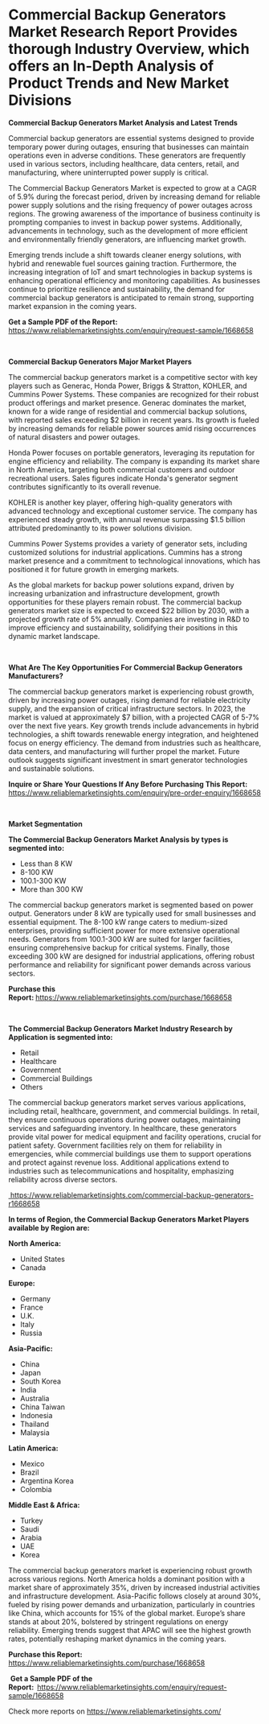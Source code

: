 <p><h1>Commercial Backup Generators Market Research Report Provides thorough Industry Overview, which offers an In-Depth Analysis of Product Trends and New Market Divisions</h1></p><p><strong>Commercial Backup Generators Market Analysis and Latest Trends</strong></p>
<p><p>Commercial backup generators are essential systems designed to provide temporary power during outages, ensuring that businesses can maintain operations even in adverse conditions. These generators are frequently used in various sectors, including healthcare, data centers, retail, and manufacturing, where uninterrupted power supply is critical.</p><p>The Commercial Backup Generators Market is expected to grow at a CAGR of 5.9% during the forecast period, driven by increasing demand for reliable power supply solutions and the rising frequency of power outages across regions. The growing awareness of the importance of business continuity is prompting companies to invest in backup power systems. Additionally, advancements in technology, such as the development of more efficient and environmentally friendly generators, are influencing market growth. </p><p>Emerging trends include a shift towards cleaner energy solutions, with hybrid and renewable fuel sources gaining traction. Furthermore, the increasing integration of IoT and smart technologies in backup systems is enhancing operational efficiency and monitoring capabilities. As businesses continue to prioritize resilience and sustainability, the demand for commercial backup generators is anticipated to remain strong, supporting market expansion in the coming years.</p></p>
<p><strong>Get a Sample PDF of the Report:&nbsp;</strong> <a href="https://www.reliablemarketinsights.com/enquiry/request-sample/1668658?utm_campaign=2010&utm_medium=2&utm_source=Github&utm_content=ia&utm_term=18022025&utm_id=commercial-backup-generators">https://www.reliablemarketinsights.com/enquiry/request-sample/1668658</a></p>
<p>&nbsp;</p>
<p><strong>Commercial Backup Generators Major Market Players</strong></p>
<p><p>The commercial backup generators market is a competitive sector with key players such as Generac, Honda Power, Briggs & Stratton, KOHLER, and Cummins Power Systems. These companies are recognized for their robust product offerings and market presence. Generac dominates the market, known for a wide range of residential and commercial backup solutions, with reported sales exceeding $2 billion in recent years. Its growth is fueled by increasing demands for reliable power sources amid rising occurrences of natural disasters and power outages.</p><p>Honda Power focuses on portable generators, leveraging its reputation for engine efficiency and reliability. The company is expanding its market share in North America, targeting both commercial customers and outdoor recreational users. Sales figures indicate Honda's generator segment contributes significantly to its overall revenue.</p><p>KOHLER is another key player, offering high-quality generators with advanced technology and exceptional customer service. The company has experienced steady growth, with annual revenue surpassing $1.5 billion attributed predominantly to its power solutions division.</p><p>Cummins Power Systems provides a variety of generator sets, including customized solutions for industrial applications. Cummins has a strong market presence and a commitment to technological innovations, which has positioned it for future growth in emerging markets.</p><p>As the global markets for backup power solutions expand, driven by increasing urbanization and infrastructure development, growth opportunities for these players remain robust. The commercial backup generators market size is expected to exceed $22 billion by 2030, with a projected growth rate of 5% annually. Companies are investing in R&D to improve efficiency and sustainability, solidifying their positions in this dynamic market landscape.</p></p>
<p>&nbsp;</p>
<p><strong>What Are The Key Opportunities For Commercial Backup Generators Manufacturers?</strong></p>
<p><p>The commercial backup generators market is experiencing robust growth, driven by increasing power outages, rising demand for reliable electricity supply, and the expansion of critical infrastructure sectors. In 2023, the market is valued at approximately $7 billion, with a projected CAGR of 5-7% over the next five years. Key growth trends include advancements in hybrid technologies, a shift towards renewable energy integration, and heightened focus on energy efficiency. The demand from industries such as healthcare, data centers, and manufacturing will further propel the market. Future outlook suggests significant investment in smart generator technologies and sustainable solutions.</p></p>
<p><strong>Inquire or Share Your Questions If Any Before Purchasing This Report:</strong> <a href="https://www.reliablemarketinsights.com/enquiry/pre-order-enquiry/1668658?utm_campaign=2010&utm_medium=2&utm_source=Github&utm_content=ia&utm_term=18022025&utm_id=commercial-backup-generators">https://www.reliablemarketinsights.com/enquiry/pre-order-enquiry/1668658</a></p>
<p>&nbsp;</p>
<p><strong>Market Segmentation</strong></p>
<p><strong>The Commercial Backup Generators Market Analysis by types is segmented into:</strong></p>
<p><ul><li>Less than 8 KW</li><li>8-100 KW</li><li>100.1-300 KW</li><li>More than 300 KW</li></ul></p>
<p><p>The commercial backup generators market is segmented based on power output. Generators under 8 kW are typically used for small businesses and essential equipment. The 8-100 kW range caters to medium-sized enterprises, providing sufficient power for more extensive operational needs. Generators from 100.1-300 kW are suited for larger facilities, ensuring comprehensive backup for critical systems. Finally, those exceeding 300 kW are designed for industrial applications, offering robust performance and reliability for significant power demands across various sectors.</p></p>
<p><strong>Purchase this Report:&nbsp;</strong><a href="https://www.reliablemarketinsights.com/purchase/1668658?utm_campaign=2010&utm_medium=2&utm_source=Github&utm_content=ia&utm_term=18022025&utm_id=commercial-backup-generators">https://www.reliablemarketinsights.com/purchase/1668658</a></p>
<p>&nbsp;</p>
<p><strong>The Commercial Backup Generators Market Industry Research by Application is segmented into:</strong></p>
<p><ul><li>Retail</li><li>Healthcare</li><li>Government</li><li>Commercial Buildings</li><li>Others</li></ul></p>
<p><p>The commercial backup generators market serves various applications, including retail, healthcare, government, and commercial buildings. In retail, they ensure continuous operations during power outages, maintaining services and safeguarding inventory. In healthcare, these generators provide vital power for medical equipment and facility operations, crucial for patient safety. Government facilities rely on them for reliability in emergencies, while commercial buildings use them to support operations and protect against revenue loss. Additional applications extend to industries such as telecommunications and hospitality, emphasizing reliability across diverse sectors.</p></p>
<p><a href="https://www.reliablemarketinsights.com/commercial-backup-generators-r1668658?utm_campaign=2010&utm_medium=2&utm_source=Github&utm_content=ia&utm_term=18022025&utm_id=commercial-backup-generators">&nbsp;https://www.reliablemarketinsights.com/commercial-backup-generators-r1668658</a></p>
<p><strong>In terms of Region, the Commercial Backup Generators Market Players available by Region are:</strong></p>
<p>
    <p> <strong> North America: </strong>
        <ul>
            <li>United States</li>
            <li>Canada</li>
        </ul>
        </p> 
    <p> <strong> Europe: </strong>
        <ul>
            <li>Germany</li>
            <li>France</li>
            <li>U.K.</li>
            <li>Italy</li>
            <li>Russia</li>
        </ul>
        </p> 
    <p> <strong> Asia-Pacific: </strong>
        <ul>
            <li>China</li>
            <li>Japan</li>
            <li>South Korea</li>
            <li>India</li>
            <li>Australia</li>
            <li>China Taiwan</li>
            <li>Indonesia</li>
            <li>Thailand</li>
            <li>Malaysia</li>
        </ul>
        </p> 
    <p> <strong> Latin America: </strong>
        <ul>
            <li>Mexico</li>
            <li>Brazil</li>
            <li>Argentina Korea</li>
            <li>Colombia</li>
        </ul>
        </p> 
    <p> <strong> Middle East & Africa: </strong>
        <ul>
            <li>Turkey</li>
            <li>Saudi</li>
            <li>Arabia</li>
            <li>UAE</li>
            <li>Korea</li>
        </ul>
    </p>
    </p>
<p><p>The commercial backup generators market is experiencing robust growth across various regions. North America holds a dominant position with a market share of approximately 35%, driven by increased industrial activities and infrastructure development. Asia-Pacific follows closely at around 30%, fueled by rising power demands and urbanization, particularly in countries like China, which accounts for 15% of the global market. Europe’s share stands at about 20%, bolstered by stringent regulations on energy reliability. Emerging trends suggest that APAC will see the highest growth rates, potentially reshaping market dynamics in the coming years.</p></p>
<p><strong>Purchase this Report: </strong><a href="https://www.reliablemarketinsights.com/purchase/1668658?utm_campaign=2010&utm_medium=2&utm_source=Github&utm_content=ia&utm_term=18022025&utm_id=commercial-backup-generators">https://www.reliablemarketinsights.com/purchase/1668658</a></p>
<p>&nbsp;<strong>Get a Sample PDF of the Report:&nbsp;&nbsp;</strong><a href="https://www.reliablemarketinsights.com/enquiry/request-sample/1668658?utm_campaign=2010&utm_medium=2&utm_source=Github&utm_content=ia&utm_term=18022025&utm_id=commercial-backup-generators">https://www.reliablemarketinsights.com/enquiry/request-sample/1668658</a></p>
<p><strong></strong></p>
<p>Check more reports on <a href="https://www.reliablemarketinsights.com/?utm_campaign=2010&utm_medium=2&utm_source=Github&utm_content=ia&utm_term=18022025&utm_id=commercial-backup-generators">https://www.reliablemarketinsights.com/</a></p>